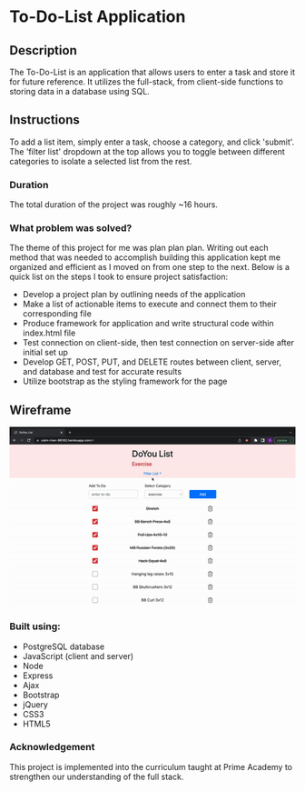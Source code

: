 # To-Do-List Application

## Description

The To-Do-List is an application that allows users to enter a task and store it for future reference. It utilizes the full-stack, from client-side functions to storing data in a database using SQL. 

## Instructions

To add a list item, simply enter a task, choose a category, and click 'submit'. The 'filter list' dropdown at the top allows you to toggle between different categories to isolate a selected list from the rest. 

### Duration 

The total duration of the project was roughly ~16 hours. 

### What problem was solved? 

The theme of this project for me was plan plan plan. Writing out each method that was needed to accomplish building this application kept me organized and efficient as I moved on from one step to the next. Below is a quick list on the steps I took to ensure project satisfaction:

- Develop a project plan by outlining needs of the application
- Make a list of actionable items to execute and connect them to their corresponding file
- Produce framework for application and write structural code within index.html file
- Test connection on client-side, then test connection on server-side after initial set up
- Develop GET, POST, PUT, and DELETE routes between client, server, and database and test for accurate results
- Utilize bootstrap as the styling framework for the page

## Wireframe

![Wireframe](/images/to-do-list.gif)

### Built using:
- PostgreSQL database
- JavaScript (client and server)
- Node
- Express
- Ajax
- Bootstrap
- jQuery 
- CSS3 
- HTML5   

### Acknowledgement

This project is implemented into the curriculum taught at Prime Academy to strengthen our understanding of the full stack.